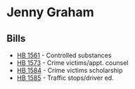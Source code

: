 # Jenny Graham
## Bills
* [HB 1561](bill/2021-22/hb/1561/) - Controlled substances
* [HB 1573](bill/2021-22/hb/1573/) - Crime victims/appt. counsel
* [HB 1584](bill/2021-22/hb/1584/) - Crime victims scholarship
* [HB 1585](bill/2021-22/hb/1585/) - Traffic stops/driver ed.
